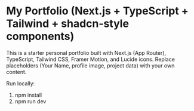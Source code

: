 # My Portfolio (Next.js + TypeScript + Tailwind + shadcn-style components)

This is a starter personal portfolio built with Next.js (App Router), TypeScript, Tailwind CSS, Framer Motion, and Lucide icons.
Replace placeholders (Your Name, profile image, project data) with your own content.

Run locally:
1. npm install
2. npm run dev
